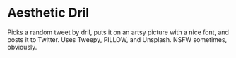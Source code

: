 Aesthetic Dril
==============

Picks a random tweet by dril, puts it on an artsy picture with a nice font, and posts it to Twitter. Uses Tweepy, PILLOW, and Unsplash. NSFW sometimes, obviously.
